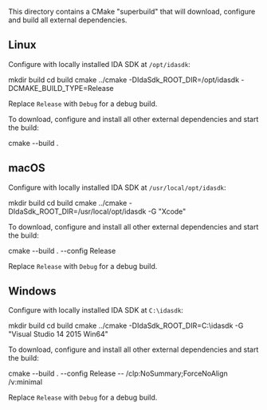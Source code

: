 This directory contains a CMake "superbuild" that will download, configure
and build all external dependencies.

Linux
-----

Configure with locally installed IDA SDK at `/opt/idasdk`:

   mkdir build
   cd build
   cmake ../cmake -DIdaSdk_ROOT_DIR=/opt/idasdk -DCMAKE_BUILD_TYPE=Release

Replace `Release` with `Debug` for a debug build.

To download, configure and install all other external dependencies and start
the build:

   cmake --build .


macOS
-----

Configure with locally installed IDA SDK at `/usr/local/opt/idasdk`:

   mkdir build
   cd build
   cmake ../cmake -DIdaSdk_ROOT_DIR=/usr/local/opt/idasdk -G "Xcode"

To download, configure and install all other external dependencies and start
the build:

   cmake --build . --config Release

Replace `Release` with `Debug` for a debug build.


Windows
-------

Configure with locally installed IDA SDK at `C:\idasdk`:

   mkdir build
   cd build
   cmake ../cmake -DIdaSdk_ROOT_DIR=C:\idasdk -G "Visual Studio 14 2015 Win64"

To download, configure and install all other external dependencies and start
the build:

   cmake --build . --config Release -- /clp:NoSummary;ForceNoAlign /v:minimal

Replace `Release` with `Debug` for a debug build.
